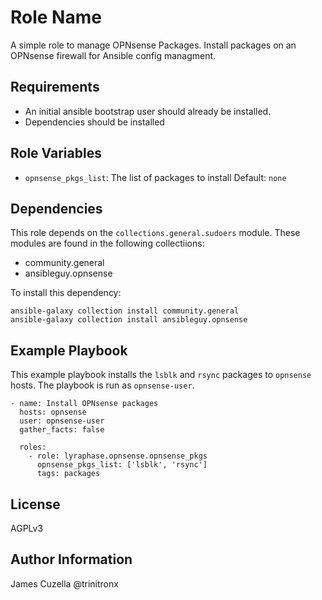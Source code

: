 # Role Name

A simple role to manage OPNsense Packages.
Install packages on an OPNsense firewall for Ansible config managment.

## Requirements

- An initial ansible bootstrap user should already be installed.
- Dependencies should be installed

## Role Variables

- `opnsense_pkgs_list`: The list of packages to install
   Default: `none`

## Dependencies

This role depends on the `collections.general.sudoers` module.
These modules are found in the following collectiions:

- community.general
- ansibleguy.opnsense

To install this dependency:

    ansible-galaxy collection install community.general
    ansible-galaxy collection install ansibleguy.opnsense

## Example Playbook

This example playbook installs the `lsblk` and `rsync` packages to `opnsense`
hosts.  The playbook is run as `opnsense-user`.

    - name: Install OPNsense packages
      hosts: opnsense
      user: opnsense-user
      gather_facts: false
    
      roles:
        - role: lyraphase.opnsense.opnsense_pkgs
          opnsense_pkgs_list: ['lsblk', 'rsync']
          tags: packages

## License

AGPLv3

## Author Information

James Cuzella @trinitronx
